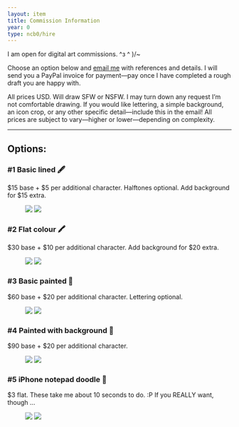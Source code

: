 ```yaml
---
layout: item
title: Commission Information
year: 0
type: ncb0/hire
---
```


I am open for digital art commissions. ^з ^ )/~

Choose an option below and [email me](mailto:mel@ncb0.work) with references and details. I will send you a PayPal invoice for payment—pay once I have completed a rough draft you are happy with.

All prices USD. Will draw SFW or NSFW. I may turn down any request I’m not comfortable drawing. If you would like lettering, a simple background, an icon crop, or any other specific detail—include this in the email! All prices are subject to vary—higher or lower—depending on complexity.

* * *

## Options:

### #1 Basic lined 🖋

$15 base + $5 per additional character. Halftones optional. Add background for $15 extra.

<figure style="margin-bottom:24px;">
  <div class="img2">
    <img src="{{ site.baseurl }}/assets/img/examples/line1.png">
    <img src="{{ site.baseurl }}/assets/img/examples/line2.png">
  </div>
  <!-- <figcaption>Examples.</figcaption> -->
</figure>

### #2 Flat colour 🖍

$30 base + $10 per additional character. Add background for $20 extra.

<figure style="margin-bottom:24px;">
  <div class="img2">
    <img src="{{ site.baseurl }}/assets/img/examples/flat3.png">
    <img src="{{ site.baseurl }}/assets/img/examples/flat2.png">
  </div>
  <!-- <figcaption>Examples.</figcaption> -->
</figure>

### #3 Basic painted 🎨

$60 base + $20 per additional character. Lettering optional.

<figure style="margin-bottom:24px;">
  <div class="img2">
    <img src="{{ site.baseurl }}/assets/img/examples/paint1.png">
    <img src="{{ site.baseurl }}/assets/img/examples/paint2.png">
  </div>
  <!-- <figcaption>Examples.</figcaption> -->
</figure>

### #4 Painted with background 🌅

$90 base + $20 per additional character.

<figure style="margin-bottom:24px;">
  <div class="img2">
    <img src="{{ site.baseurl }}/assets/img/examples/bgpaint1.png">
    <img src="{{ site.baseurl }}/assets/img/examples/bgpaint2.png">
  </div>
  <!-- <figcaption>Examples.</figcaption> -->
</figure>

### #5 iPhone notepad doodle 📝

$3 flat. These take me about 10 seconds to do. :P If you REALLY want, though …

<figure style="margin-bottom:24px;">
  <div class="img2">
    <img src="{{ site.baseurl }}/assets/img/examples/note1.png">
    <img src="{{ site.baseurl }}/assets/img/examples/note2.png">
  </div>
  <!-- <figcaption>Examples.</figcaption> -->
</figure>